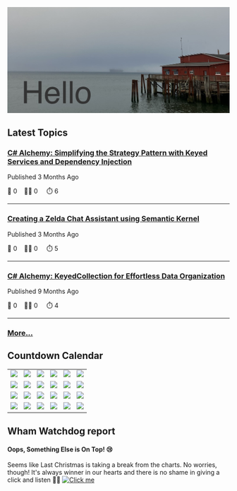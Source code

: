 ![Hello!](https://github.com/mjamesharmon/mjamesharmon/blob/main/assets/img/hello.jpg?raw=true)
## Latest Topics
### [C# Alchemy: Simplifying the Strategy Pattern with Keyed Services and Dependency Injection](https://dev.to/mjamesharmon/c-alchemy-simplifying-the-strategy-pattern-with-keyed-services-and-dependency-injection-1pk4)

Published 3 Months Ago

  💬 0 &nbsp;&nbsp; 👍🏻 0 &nbsp; &nbsp; ⏱️ 6

---
### [Creating a Zelda Chat Assistant using Semantic Kernel](https://dev.to/mjamesharmon/creating-a-zelda-chat-assistant-using-semantic-kernel-47ii)

Published 3 Months Ago

  💬 0 &nbsp;&nbsp; 👍🏻 0 &nbsp; &nbsp; ⏱️ 5

---
### [C# Alchemy: KeyedCollection for Effortless Data Organization](https://dev.to/mjamesharmon/c-alchemy-keyedcollection-for-effortless-data-organization-4bi)

Published 9 Months Ago

  💬 0 &nbsp;&nbsp; 👍🏻 0 &nbsp; &nbsp; ⏱️ 4

---
### [More...](https://dev.to/mjamesharmon)

## Countdown Calendar


|     |    |     |     |     |      |
|-----|----|----|------|-----|-----|
| <picture><img src="https://mjamesharmon.github.io/julekalender/1.svg" /></picture>| <picture><img src="https://mjamesharmon.github.io/julekalender/2.svg" /></picture>| <picture><img src="https://mjamesharmon.github.io/julekalender/3.svg" /></picture>| <picture><img src="https://mjamesharmon.github.io/julekalender/4.svg" /></picture>| <picture><img src="https://mjamesharmon.github.io/julekalender/5.svg" /></picture>| <picture><img src="https://mjamesharmon.github.io/julekalender/6.svg" /></picture>|
| <picture><img src="https://mjamesharmon.github.io/julekalender/7.svg" /></picture>| <picture><img src="https://mjamesharmon.github.io/julekalender/8.svg" /></picture>| <picture><img src="https://mjamesharmon.github.io/julekalender/9.svg" /></picture>| <picture><img src="https://mjamesharmon.github.io/julekalender/10.svg" /></picture>| <picture><img src="https://mjamesharmon.github.io/julekalender/11.svg" /></picture>| <picture><img src="https://mjamesharmon.github.io/julekalender/12.svg" /></picture>|
| <picture><img src="https://mjamesharmon.github.io/julekalender/13.svg" /></picture>| <picture><img src="https://mjamesharmon.github.io/julekalender/14.svg" /></picture>| <picture><img src="https://mjamesharmon.github.io/julekalender/15.svg" /></picture>| <picture><img src="https://mjamesharmon.github.io/julekalender/16.svg" /></picture>| <picture><img src="https://mjamesharmon.github.io/julekalender/17.svg" /></picture>| <picture><img src="https://mjamesharmon.github.io/julekalender/18.svg" /></picture>|
| <picture><img src="https://mjamesharmon.github.io/julekalender/19.svg" /></picture>| <picture><img src="https://mjamesharmon.github.io/julekalender/20.svg" /></picture>| <picture><img src="https://mjamesharmon.github.io/julekalender/21.svg" /></picture>| <picture><img src="https://mjamesharmon.github.io/julekalender/22.svg" /></picture>| <picture><img src="https://mjamesharmon.github.io/julekalender/23.svg" /></picture>| <picture><img src="https://mjamesharmon.github.io/julekalender/24.svg" /></picture>|

## Wham Watchdog report


#### Oops, Something Else is On Top! 😢
Seems like Last Christmas is taking a break from the charts. No worries, though! It's always winner in our hearts and there is no shame in giving a click and listen 🎄🎶
[![Click me](https://mjamesharmon.github.io/wham-watchdog/web/assets/img/last_christmas.jpeg "Last Christmas")]("https://youtu.be/E8gmARGvPlI?si=gt_S_mTrTcC_GmCa")

